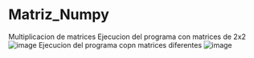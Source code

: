 # Matriz_Numpy
Multiplicacion de matrices 
Ejecucion del programa con matrices de 2x2
![image](https://user-images.githubusercontent.com/66264779/122505280-a17e9f80-cfc1-11eb-97f2-344b5cb6e752.png)
Ejecucion del programa copn matrices diferentes
![image](https://user-images.githubusercontent.com/66264779/122505316-b9562380-cfc1-11eb-9625-d7a65c1ada48.png)

